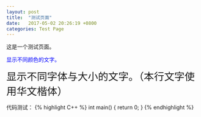 ```yaml
---
layout: post
title:  "测试页面"
date:   2017-05-02 20:26:19 +0800
categories: Test Page
---
```


这是一个测试页面。

<span style="color:#0000FF">显示不同颜色的文字。</span>

<span style="font-family:华文楷体;font-size:20pt">显示不同字体与大小的文字。（本行文字使用华文楷体）</span>

代码测试：
{% highlight C++ %}
int main()
{
	return 0;
}
{% endhighlight %}
